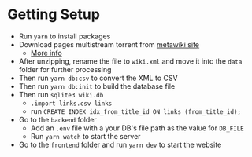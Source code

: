 # Getting Setup
- Run `yarn` to install packages
- Download pages multistream torrent from [metawiki site](https://meta.wikimedia.org/wiki/Data_dump_torrents#English_Wikipedia)
	- [More info](https://en.wikipedia.org/wiki/Wikipedia:Database_download#E-book)
- After unzipping, rename the file to `wiki.xml` and move it into the `data` folder for further processing
- Then run `yarn db:csv` to convert the XML to CSV
- Then run `yarn db:init` to build the database file
- Then  run `sqlite3 wiki.db`
  - `.import links.csv links`
  - run `CREATE INDEX idx_from_title_id ON links (from_title_id);`
- Go to the `backend` folder
  - Add an `.env` file with a your DB's file path as the value for `DB_FILE`
  - Run `yarn watch` to start the server
- Go to the `frontend` folder and run `yarn dev` to start the website